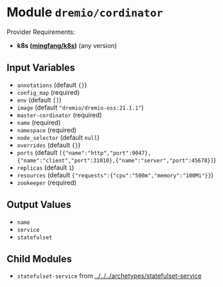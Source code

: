 
# Module `dremio/cordinator`

Provider Requirements:
* **k8s ([mingfang/k8s](https://registry.terraform.io/providers/mingfang/k8s/latest))** (any version)

## Input Variables
* `annotations` (default `{}`)
* `config_map` (required)
* `env` (default `[]`)
* `image` (default `"dremio/dremio-oss:21.1.1"`)
* `master-cordinator` (required)
* `name` (required)
* `namespace` (required)
* `node_selector` (default `null`)
* `overrides` (default `{}`)
* `ports` (default `[{"name":"http","port":9047},{"name":"client","port":31010},{"name":"server","port":45678}]`)
* `replicas` (default `1`)
* `resources` (default `{"requests":{"cpu":"500m","memory":"100Mi"}}`)
* `zookeeper` (required)

## Output Values
* `name`
* `service`
* `statefulset`

## Child Modules
* `statefulset-service` from [../../../archetypes/statefulset-service](../../../archetypes/statefulset-service)

